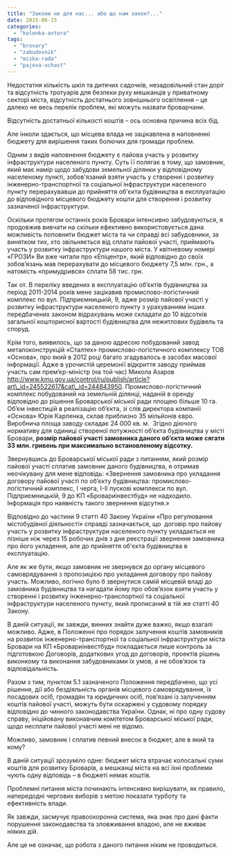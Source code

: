 ```yaml
---
title: "Закони не для нас... або що нам закон?..."
date: 2015-06-15
categories: 
  - "kolonka-avtora"
tags: 
  - "brovary"
  - "zabudovnik"
  - "miska-rada"
  - "pajova-uchast"
---
```


Недостатня кількість шкіл та дитячих садочків, незадовільний стан доріг та відсутність тротуарів для безпеки руху мешканців у приватному секторі міста, відсутність достатнього зовнішнього освітлення – це далеко не весь перелік проблем, які можуть назвати броварчани.

Відсутність достатньої кількості коштів – ось основна причина всіх бід.

Але інколи здається, що місцева влада не зацікавлена в наповненні бюджету для вирішення таких болючих для громади проблем.

Одним з видів наповнення бюджету є пайова участь у розвитку інфраструктури населеного пункту. Суть її полягає в тому, що замовник, який має намір щодо забудови земельної ділянки у відповідному населеному пункті, зобов'язаний взяти участь у створенні і розвитку інженерно-транспортної та соціальної інфраструктури населеного пункту перерахувавши до прийняття об'єкта будівництва в експлуатацію до відповідного місцевого бюджету кошти для створення і розвитку зазначеної інфраструктури.

Оскільки протягом останніх років Бровари інтенсивно забудовуються, я продовжив вивчати на скільки ефективно використовується дана можливість поповнити бюджет міста та чи справді всі забудовники, за винятком тих, хто звільняється від сплати пайової участі, приймають участь у розвитку інфраструктури нашого міста. У квітневому номері «ГРОЗИ» Ви вже читали про «Епіцентр», який відповідно до своїх зобов’язань мав перерахувати до місцевого бюджету 7,5 млн. грн., а натомість «примудрився» сплати 58 тис. грн.

Так от. В переліку введених в експлуатацію об’єктів будівництва за період 2011-2014 років мене зацікавив промислово-логістичний комплекс по вул. Підприємницькій, 9, адже розмір пайової участі у розвитку інфраструктури населеного пункту з урахуванням інших передбачених законом відрахувань може складати до 10 відсотків загальної кошторисної вартості будівництва для нежитлових будівель та споруд.

Крім того, виявилось, що за даною адресою побудований завод металоконструкцій «Сталтех» промислово-логістичного комплексу ТОВ «Основа», про який в 2012 році багато згадувалось в засобах масової інформації. Адже в урочистій церемонії відкриття заводу приймав участь сам прем’єр-міністр (на той час) Микола Азаров http://www.kmu.gov.ua/control/ru/publish/article?art\_id=245522617&cat\_id=244843950. Промислово-логістичний комплекс побудований на земельній ділянці, наданій в оренду відповідно до рішення Броварської міської ради площею більше 10 га. Об’єм інвестицій в реалізацію об’єкта, зі слів директора компанії «Основа» Юрія Карпенка, склав приблизно 35 мільйонів євро. Виробнича площа заводу складає 24 000 кв. м.  Згідно діючого нормативу для одиниці створеної потужності об’єкта будівництва у місті Бровари, **розмір пайової участі замовника даного об’єкта може сягати 33 млн. гривень при максимально встановленому відсотку.**

Звернувшись до Броварської міської ради з питанням, який розмір пайової участі сплатив замовник даного будівництва, я отримав неочікувану для мене відповідь: «Звернення замовника про укладання договору пайової участі по об’єкту будівництва: промислово-логістичний комплекс, І черга, І-ІІ пускові комплекси по вул. Підприємницькій, 9 до КП «Бровариінвестбуд» не надходило. Інформація про наявність такого звернення відсутня.»

Відповідно до частини 9 статті 40 Закону України «Про регулювання містобудівної діяльності» справді зазначається, що  договір про пайову участь у розвитку інфраструктури населеного пункту укладається не пізніше ніж через 15 робочих днів з дня реєстрації звернення замовника про його укладення, але до прийняття об'єкта будівництва в експлуатацію.

Але як же бути, якщо замовник не звернувся до органу місцевого самоврядування з пропозицією про укладання договору про пайову участь. Можливо, логічно було б звернутися самій місцевій владі до замовника будівництва та нагадати йому про обов’язок взяти участь у створенні і розвитку інженерно-транспортної та соціальної інфраструктури населеного пункту, який прописаний в тій же статті 40 Закону.

В даній ситуації, як завжди, винних знайти дуже важко, якщо взагалі можливо. Адже, в Положенні про порядок залучення коштів замовників на розвиток інженерно-транспортної та соціальної інфраструктури міста Бровари на КП «Бровариінвестбуд» покладається лише контроль за підготовкою Договорів, додаткових угод до договорів, проектів рішень виконкому та виконання забудовниками їх умов, а не обов’язок та відповідальність.

Разом з тим, пунктом 5.1 зазначеного Положення передбачено, що усі рішення, дії або бездіяльність органів місцевого самоврядування, їх посадових осіб, громадян та юридичних осіб, пов’язані із залученням коштів пайової участі, можуть бути оскаржені у судовому порядку відповідно до чинного законодавства України. Однак, ні про одну судову справу, ініційовану виконавчим комітетом Броварської міської ради, щодо несплати пайової участі мені не відомо.

Можливо, замовник і сплатив певний внесок в бюджет, але в який та кому?

В даній ситуації зрозуміло одне: бюджет міста втрачає колосальні суми коштів для розвитку Броварів, а мешканці міста на всі їхні проблеми чують одну відповідь – в бюджеті немає коштів.

Проблемні питання міста починають інтенсивно вирішувати, як правило, напередодні чергових виборів з метою показати турботу та ефективність влади.

Як завжди, засмучує правоохоронна система, яка знає про дані факти порушення законодавства та зловживання владою, але не вживає ніяких дій.

Але це не означає, що робота з даного питання ніким не проводиться.
